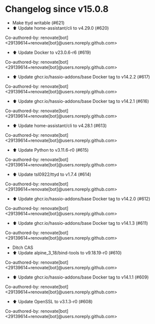 # Changelog since v15.0.8
- Make ttyd writable (#621) 
- ⬆️ Update home-assistant/cli to v4.29.0 (#620)

Co-authored-by: renovate[bot] <29139614+renovate[bot]@users.noreply.github.com> 
- ⬆️ Update Docker to v23.0.6-r6 (#619)

Co-authored-by: renovate[bot] <29139614+renovate[bot]@users.noreply.github.com> 
- ⬆️ Update ghcr.io/hassio-addons/base Docker tag to v14.2.2 (#617)

Co-authored-by: renovate[bot] <29139614+renovate[bot]@users.noreply.github.com> 
- ⬆️ Update ghcr.io/hassio-addons/base Docker tag to v14.2.1 (#616)

Co-authored-by: renovate[bot] <29139614+renovate[bot]@users.noreply.github.com> 
- ⬆️ Update home-assistant/cli to v4.28.1 (#613)

Co-authored-by: renovate[bot] <29139614+renovate[bot]@users.noreply.github.com> 
- ⬆️ Update Python to v3.11.6-r0 (#615)

Co-authored-by: renovate[bot] <29139614+renovate[bot]@users.noreply.github.com> 
- ⬆️ Update tsl0922/ttyd to v1.7.4 (#614)

Co-authored-by: renovate[bot] <29139614+renovate[bot]@users.noreply.github.com> 
- ⬆️ Update ghcr.io/hassio-addons/base Docker tag to v14.2.0 (#612)

Co-authored-by: renovate[bot] <29139614+renovate[bot]@users.noreply.github.com> 
- ⬆️ Update ghcr.io/hassio-addons/base Docker tag to v14.1.3 (#611)

Co-authored-by: renovate[bot] <29139614+renovate[bot]@users.noreply.github.com> 
- Ditch CAS 
- ⬆️ Update alpine_3_18/bind-tools to v9.18.19-r0 (#610)

Co-authored-by: renovate[bot] <29139614+renovate[bot]@users.noreply.github.com> 
- ⬆️ Update ghcr.io/hassio-addons/base Docker tag to v14.1.1 (#609)

Co-authored-by: renovate[bot] <29139614+renovate[bot]@users.noreply.github.com> 
- ⬆️ Update OpenSSL to v3.1.3-r0 (#608)

Co-authored-by: renovate[bot] <29139614+renovate[bot]@users.noreply.github.com> 
